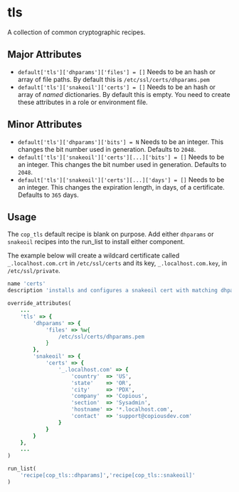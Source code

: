 # tls

A collection of common cryptographic recipes.

## Major Attributes
* `default['tls']['dhparams']['files'] = []` Needs to be an hash or array of
  file paths. By default this is `/etc/ssl/certs/dhparams.pem`
* `default['tls']['snakeoil']['certs'] = []` Needs to be an hash or array of
  *named* dictionaries. By default this is empty. You need to create these
attributes in a role or environment file.

## Minor Attributes
* `default['tls']['dhparams']['bits'] = N` Needs to be an integer. This changes
  the bit number used in generation. Defaults to `2048`.
* `default['tls']['snakeoil']['certs'][...]['bits'] = []` Needs to be an
  integer. This changes the bit number used in generation. Defaults to `2048`.
* `default['tls']['snakeoil']['certs'][...]['days'] = []` Needs to be an
  integer. This changes the expiration length, in days, of a certificate. Defaults to
`365` days.

## Usage
The `cop_tls` default recipe is blank on purpose. Add either `dhparams` or
`snakeoil` recipes into the run_list to install either component.

The example below will create a wildcard certificate called `_.localhost.com.crt` in
`/etc/ssl/certs` and its key, `_.localhost.com.key`, in `/etc/ssl/private`.

```ruby
name 'certs'
description 'installs and configures a snakeoil cert with matching dhparams'

override_attributes(
    ...
    'tls' => {
        'dhparams' => {
            'files' => %w{
                /etc/ssl/certs/dhparams.pem
            }
        },
        'snakeoil' => {
            'certs' => {
                '_.localhost.com' => {
                    'country'  => 'US',
                    'state'    => 'OR',
                    'city'     => 'PDX',
                    'company'  => 'Copious',
                    'section'  => 'Sysadmin',
                    'hostname' => '*.localhost.com',
                    'contact'  => 'support@copiousdev.com'
                }
            }
        }
    },
    ...
)

run_list(
    'recipe[cop_tls::dhparams]','recipe[cop_tls::snakeoil]'
)
```
